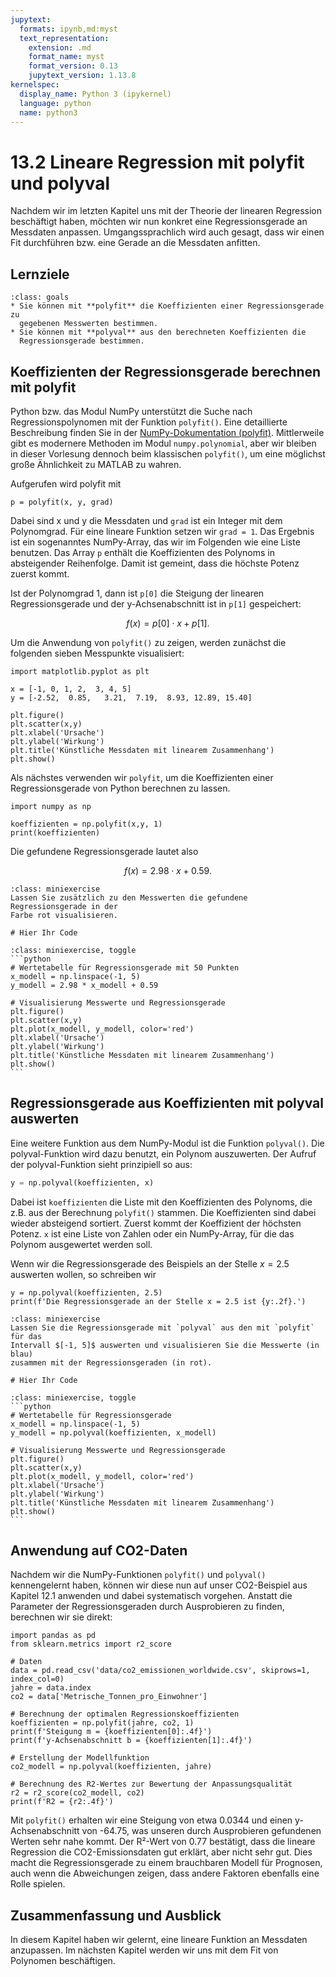 ```yaml
---
jupytext:
  formats: ipynb,md:myst
  text_representation:
    extension: .md
    format_name: myst
    format_version: 0.13
    jupytext_version: 1.13.8
kernelspec:
  display_name: Python 3 (ipykernel)
  language: python
  name: python3
---
```


# 13.2 Lineare Regression mit polyfit und polyval

Nachdem wir im letzten Kapitel uns mit der Theorie der linearen Regression
beschäftigt haben, möchten wir nun konkret eine Regressionsgerade an Messdaten
anpassen. Umgangssprachlich wird auch gesagt, dass wir einen Fit durchführen
bzw. eine Gerade an die Messdaten anfitten.

## Lernziele

```{admonition} Lernziele
:class: goals
* Sie können mit **polyfit** die Koeffizienten einer Regressionsgerade zu
  gegebenen Messwerten bestimmen.
* Sie können mit **polyval** aus den berechneten Koeffizienten die
  Regressionsgerade bestimmen.
```

## Koeffizienten der Regressionsgerade berechnen mit polyfit

Python bzw. das Modul NumPy unterstützt die Suche nach Regressionspolynomen mit
der Funktion `polyfit()`. Eine detaillierte Beschreibung finden Sie in der
[NumPy-Dokumentation
(polyfit)](https://numpy.org/doc/stable/reference/generated/numpy.polyfit.html#numpy-polyfit).
Mittlerweile gibt es modernere Methoden im Modul `numpy.polynomial`, aber wir
bleiben in dieser Vorlesung dennoch beim klassischen `polyfit()`, um eine
möglichst große Ähnlichkeit zu MATLAB zu wahren.

Aufgerufen wird polyfit mit

`p = polyfit(x, y, grad)`

Dabei sind x und y die Messdaten und `grad` ist ein Integer mit dem Polynomgrad.
Für eine lineare Funktion setzen wir `grad = 1`. Das Ergebnis ist ein
sogenanntes NumPy-Array, das wir im Folgenden wie eine Liste benutzen. Das Array
`p` enthält die Koeffizienten des Polynoms in absteigender Reihenfolge. Damit
ist gemeint, dass die höchste Potenz zuerst kommt.

Ist der Polynomgrad 1, dann ist `p[0]` die Steigung der linearen
Regressionsgerade und der y-Achsenabschnitt ist in `p[1]` gespeichert:

$$f(x) = p[0] \cdot x + p[1].$$

Um die Anwendung von `polyfit()` zu zeigen, werden zunächst die folgenden sieben
Messpunkte visualisiert:

```{code-cell}
import matplotlib.pyplot as plt

x = [-1, 0, 1, 2,  3, 4, 5]
y = [-2.52,  0.85,   3.21,  7.19,  8.93, 12.89, 15.40]

plt.figure()
plt.scatter(x,y)
plt.xlabel('Ursache')
plt.ylabel('Wirkung')
plt.title('Künstliche Messdaten mit linearem Zusammenhang')
plt.show()
```

Als nächstes verwenden wir `polyfit`, um die Koeffizienten einer
Regressionsgerade von Python berechnen zu lassen.

```{code-cell}
import numpy as np

koeffizienten = np.polyfit(x,y, 1)
print(koeffizienten)
```

Die gefundene Regressionsgerade lautet also

$$f(x) = 2.98\cdot x + 0.59.$$

```{admonition} Mini-Übung
:class: miniexercise
Lassen Sie zusätzlich zu den Messwerten die gefundene Regressionsgerade in der
Farbe rot visualisieren.
```

```{code-cell}
# Hier Ihr Code
```

````{admonition} Lösung
:class: miniexercise, toggle
```python
# Wertetabelle für Regressionsgerade mit 50 Punkten
x_modell = np.linspace(-1, 5)
y_modell = 2.98 * x_modell + 0.59

# Visualisierung Messwerte und Regressionsgerade
plt.figure()
plt.scatter(x,y)
plt.plot(x_modell, y_modell, color='red')
plt.xlabel('Ursache')
plt.ylabel('Wirkung')
plt.title('Künstliche Messdaten mit linearem Zusammenhang')
plt.show()
```
````

## Regressionsgerade aus Koeffizienten mit polyval auswerten

Eine weitere Funktion aus dem NumPy-Modul ist die Funktion `polyval()`. Die
polyval-Funktion wird dazu benutzt, ein Polynom auszuwerten. Der Aufruf der
polyval-Funktion sieht prinzipiell so aus:

```python
y = np.polyval(koeffizienten, x)
```

Dabei ist `koeffizienten` die Liste mit den Koeffizienten des Polynoms, die z.B.
aus der Berechnung `polyfit()` stammen. Die Koeffizienten sind dabei wieder
absteigend sortiert. Zuerst kommt der Koeffizient der höchsten Potenz. `x` ist
eine Liste von Zahlen oder ein NumPy-Array, für die das Polynom ausgewertet
werden soll.

Wenn wir die Regressionsgerade des Beispiels an der Stelle $x = 2.5$ auswerten
wollen, so schreiben wir

```{code-cell}
y = np.polyval(koeffizienten, 2.5)
print(f'Die Regressionsgerade an der Stelle x = 2.5 ist {y:.2f}.')
```

```{admonition} Mini-Übung
:class: miniexercise
Lassen Sie die Regressionsgerade mit `polyval` aus den mit `polyfit` für das
Intervall $[-1, 5]$ auswerten und visualisieren Sie die Messwerte (in blau)
zusammen mit der Regressionsgeraden (in rot).
```

```{code-cell}
# Hier Ihr Code
```

````{admonition} Lösung
:class: miniexercise, toggle
```python
# Wertetabelle für Regressionsgerade
x_modell = np.linspace(-1, 5)
y_modell = np.polyval(koeffizienten, x_modell)

# Visualisierung Messwerte und Regressionsgerade
plt.figure()
plt.scatter(x,y)
plt.plot(x_modell, y_modell, color='red')
plt.xlabel('Ursache')
plt.ylabel('Wirkung')
plt.title('Künstliche Messdaten mit linearem Zusammenhang')
plt.show()
```
````

## Anwendung auf CO2-Daten

Nachdem wir die NumPy-Funktionen `polyfit()` und `polyval()` kennengelernt
haben, können wir diese nun auf unser CO2-Beispiel aus Kapitel 12.1 anwenden und
dabei systematisch vorgehen. Anstatt die Parameter der Regressionsgeraden durch
Ausprobieren zu finden, berechnen wir sie direkt:

```{code-cell}
import pandas as pd
from sklearn.metrics import r2_score

# Daten
data = pd.read_csv('data/co2_emissionen_worldwide.csv', skiprows=1, index_col=0)
jahre = data.index
co2 = data['Metrische_Tonnen_pro_Einwohner']

# Berechnung der optimalen Regressionskoeffizienten
koeffizienten = np.polyfit(jahre, co2, 1)
print(f'Steigung m = {koeffizienten[0]:.4f}')
print(f'y-Achsenabschnitt b = {koeffizienten[1]:.4f}')

# Erstellung der Modellfunktion
co2_modell = np.polyval(koeffizienten, jahre)

# Berechnung des R2-Wertes zur Bewertung der Anpassungsqualität
r2 = r2_score(co2_modell, co2)
print(f'R2 = {r2:.4f}')
```

Mit `polyfit()` erhalten wir eine Steigung von etwa 0.0344 und einen
y-Achsenabschnitt von -64.75, was unseren durch Ausprobieren gefundenen Werten
sehr nahe kommt. Der R²-Wert von 0.77 bestätigt, dass die lineare Regression die
CO2-Emissionsdaten gut erklärt, aber nicht sehr gut. Dies macht die
Regressionsgerade zu einem brauchbaren Modell für Prognosen, auch wenn die
Abweichungen zeigen, dass andere Faktoren ebenfalls eine Rolle spielen.

## Zusammenfassung und Ausblick

In diesem Kapitel haben wir gelernt, eine lineare Funktion an Messdaten
anzupassen. Im nächsten Kapitel werden wir uns mit dem Fit von Polynomen
beschäftigen.
